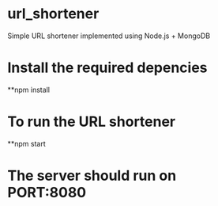 # url_shortener
Simple URL shortener implemented using Node.js + MongoDB

# Install the required depencies
**npm install

# To run the URL shortener
**npm start

# The server should run on PORT:8080

